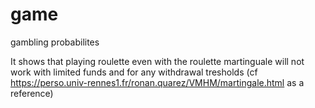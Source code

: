# game
gambling probabilites

It shows that playing roulette even with the roulette martinguale will not work with limited funds and for any withdrawal tresholds (cf https://perso.univ-rennes1.fr/ronan.quarez/VMHM/martingale.html as a reference)
